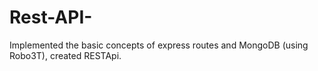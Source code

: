# Rest-API-
Implemented the basic concepts of express routes and MongoDB (using Robo3T), created RESTApi.
